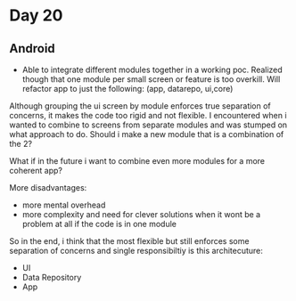# Day 20

## Android
- Able to integrate different modules together in a working poc. Realized though that one module per small screen or feature is too overkill. Will refactor app to just the following:
(app, datarepo, ui,core) 

Although grouping the ui screen by module enforces true separation of concerns,  it makes the code too rigid and not flexible.
I encountered when i wanted to combine to screens from separate modules and was stumped on what approach to do. Should i make a new module that is a combination of the 2? 

What if in the future i want to combine even more modules for a more coherent app?

More disadvantages:
- more mental overhead
- more complexity and need for clever solutions when it wont be a problem at all if the code is in one module

So in the end, i think that the most flexible but still enforces some separation of concerns and single responsibiltiy is this architecuture:
- UI
- Data Repository
- App
